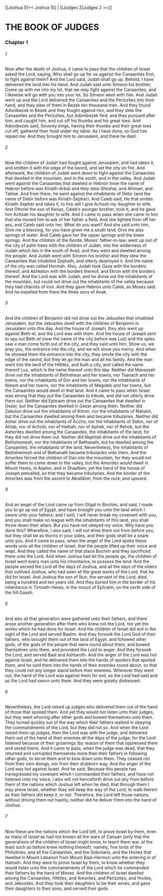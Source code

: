[[Joshua 5|<< Joshua 5]]  |  [[Judges 2|Judges 2 >>]]

# THE BOOK OF JUDGES
### Chapter 1
###### 1
Now after the death of Joshua, it came to pass that the children of Israel asked the Lord, saying, Who shall go up for us against the Canaanites first, to fight against them? And the Lord said, Judah shall go up. Behold, I have delivered the land into his hand. And Judah said unto Simeon his brother, Come up with me into my lot, that we may fight against the Canaanites, and I likewise will go with you into your lot. So Simeon went with him. And Judah went up and the Lord delivered the Canaanites and the Perizzites into their hand, and they slew of them in Bezek ten thousand men. And they found Adonibezek in Bezek and they fought against him, and they slew the Canaanites and the Perizzites, but Adonibezek fled; and they pursued after him, and caught him, and cut off his thumbs and his great toes. And Adonibezek said, Seventy kings, having their thumbs and their great toes cut off, gathered their food under my table. As I have done, so God has repaid me. And they brought him to Jerusalem, and there he died.

###### 2
Now the children of Judah had fought against Jerusalem, and had taken it, and smitten it with the edge of the sword, and set the city on fire. And afterward, the children of Judah went down to fight against the Canaanites that dwelled in the mountain, and in the south, and in the valley. And Judah went against the Canaanites that dwelled in Hebron (now the name of Hebron before was Kiriath-Arba) and they slew Sheshai, and Ahiman, and Talmai. And from there, he went against the inhabitants of Debir (and the name of Debir before was Kiriath-Sepher). And Caleb said, He that smites Kiriath-Sepher and takes it, to him will I give Achsah my daughter to wife. And Othniel the son of Kenaz, Caleb’s younger brother, took it, and he gave him Achsah his daughter to wife. And it came to pass when she came to him that she moved him to ask of her father a field. And she lighted from off her ass, and Caleb said unto her, What do you want? And she said unto him, Give me a blessing, for you have given me a south land. Give me also springs of water. And Caleb gave her the upper springs and the lower springs. And the children of the Kenite, Moses’ father-in-law, went up out of the city of palm trees with the children of Judah, into the wilderness of Judah which lies in the south of Arad, and they went and dwelled among the people. And Judah went with Simeon his brother and they slew the Canaanites that inhabited Zephath, and utterly destroyed it. And the name of the city was called Hormah. Also, Judah took Gaza with the borders thereof, and Ashkelon with the borders thereof, and Ekron with the borders thereof. And the Lord was with Judah, and he drove out the inhabitants of the mountain, but could not drive out the inhabitants of the valley because they had chariots of iron. And they gave Hebron unto Caleb, as Moses said. And he expelled from there the three sons of Anak.

###### 3
And the children of Benjamin did not drive out the Jebusites that inhabited Jerusalem, but the Jebusites dwell with the children of Benjamin in Jerusalem unto this day. And the house of Joseph, they also went up against Beth-el, and the Lord was with them. And the house of Joseph sent to spy out Beth-el (now the name of the city before was Luz) and the spies saw a man come forth out of the city, and they said unto him, Show us, we pray you, the entrance into the city, and we will show you mercy. And when he showed them the entrance into the city, they smote the city with the edge of the sword, but they let go the man and all his family. And the man went into the land of the Hittites, and built a city, and called the name thereof Luz, which is the name thereof unto this day. Neither did Manasseh drive out the inhabitants of Bethshean and her towns, nor Taanach and her towns, nor the inhabitants of Dor and her towns, nor the inhabitants of Ibleam and her towns, nor the inhabitants of Megiddo and her towns, but the Canaanites would dwell in that land. And it came to pass when Israel was strong that they put the Canaanites to tribute, and did not utterly drive them out. Neither did Ephraim drive out the Canaanites that dwelled in Gezer, but the Canaanites dwelled in Gezer among them. Neither did Zebulun drive out the inhabitants of Kitron, nor the inhabitants of Nahalol, but the Canaanites dwelled among them and became tributaries. Neither did Asher drive out the inhabitants of Accho, nor the inhabitants of Sidon, nor of Ahlab, nor of Achzib, nor of Helbah, nor of Aphek, nor of Rehob, but the Asherites dwelled among the Canaanites, the inhabitants of the land, for they did not drive them out. Neither did Naphtali drive out the inhabitants of Bethshemesh, nor the inhabitants of Bethanath, but he dwelled among the Canaanites, the inhabitants of the land. Nevertheless, the inhabitants of Bethshemesh and of Bethanath became tributaries unto them. And the Amorites forced the children of Dan into the mountain, for they would not suffer them to come down to the valley, but the Amorites would dwell in Mount Heres, in Aijalon, and in Shaalbim; yet the hand of the house of Joseph prevailed, so that they became tributaries. And the border of the Amorites was from the ascent to Akrabbim, from the rock, and upward.

###### 4
And an angel of the Lord came up from Gilgal to Bochim, and said, I made you to go up out of Egypt, and have brought you unto the land which I swore unto your fathers; and I said, I will never break my covenant with you, and you shall make no league with the inhabitants of this land, you shall throw down their altars. But you have not obeyed my voice. Why have you done this? Wherefore, I also said, I will not drive them out from before you, but they shall be as thorns in your sides, and their gods shall be a snare unto you. And it came to pass, when the angel of the Lord spoke these words unto all the children of Israel, that the people lifted up their voice and wept. And they called the name of that place Bochim and they sacrificed there unto the Lord. And when Joshua had let the people go, the children of Israel went every man unto his inheritance, to possess the land. And the people served the Lord all the days of Joshua, and all the days of the elders that outlived Joshua, who had seen all the great works of the Lord, that he did for Israel. And Joshua the son of Nun, the servant of the Lord, died, being a hundred and ten years old. And they buried him in the border of his inheritance in Timnath-Heres, in the mount of Ephraim, on the north side of the hill Gaash.

###### 5
And also all that generation were gathered unto their fathers, and there arose another generation after them who knew not the Lord, nor yet the works which he had done for Israel. And the children of Israel did evil in the sight of the Lord and served Baalim. And they forsook the Lord God of their fathers, who brought them out of the land of Egypt, and followed other gods, of the gods of the people that were round about them, and bowed themselves unto them, and provoked the Lord to anger. And they forsook the Lord, and served Baal and Ashtaroth. And the anger of the Lord was hot against Israel, and he delivered them into the hands of spoilers that spoiled them, and he sold them into the hands of their enemies round about, so that they could not any longer stand before their enemies. Wherever they went out, the hand of the Lord was against them for evil, as the Lord had said and as the Lord had sworn unto them. And they were greatly distressed.

###### 6
Nevertheless, the Lord raised up judges who delivered them out of the hand of those that spoiled them. And yet they would not listen unto their judges, but they went whoring after other gods and bowed themselves unto them. They turned quickly out of the way which their fathers walked in obeying the commandments of the Lord, but they did not so. And when the Lord raised them up judges, then the Lord was with the judge, and delivered them out of the hand of their enemies all the days of the judge, for the Lord listened because of their groanings (by reason of them that oppressed them and vexed them). And it came to pass, when the judge was dead, that they returned and corrupted themselves more than their fathers in following other gods, to serve them and to bow down unto them. They ceased not from their own doings, nor from their stubborn way. And the anger of the Lord was hot against Israel. And he said, Because this people has transgressed my covenant which I commanded their fathers, and have not listened unto my voice, I also will not henceforth drive out any from before them of the nations which Joshua left when he died, that through them I may prove Israel, whether they will keep the way of the Lord, to walk therein as their fathers did keep it, or not. Therefore, the Lord left those nations, without driving them out hastily, neither did he deliver them into the hand of Joshua.

###### 7
Now these are the nations which the Lord left, to prove Israel by them, even as many of Israel as had not known all the wars of Canaan (only that the generations of the children of Israel might know, to teach them war, at the least such as before knew nothing thereof): namely, five lords of the Philistines, and all the Canaanites, and the Sidonians, and the Hivites that dwelled in Mount Lebanon from Mount Baal-Hermon unto the entering in of Hamath. And they were to prove Israel by them, to know whether they would listen unto the commandments of the Lord which he commanded their fathers by the hand of Moses. And the children of Israel dwelled among the Canaanites, Hittites, and Amorites, and Perizzites, and Hivites, and Jebusites. And they took their daughters to be their wives, and gave their daughters to their sons, and served their gods.